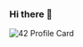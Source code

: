 ### Hi there 👋

![42 Profile Card](https://1337-readme.vercel.app/api/profile?cursus=piscine&dark=true&forty_two_network_logo=hide&login=ael-yamo)
